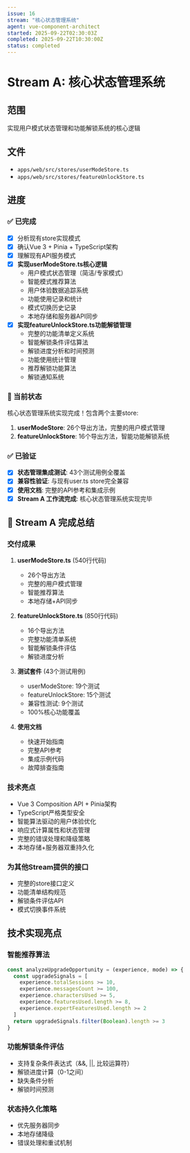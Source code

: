 ```yaml
---
issue: 16
stream: "核心状态管理系统"
agent: vue-component-architect
started: 2025-09-22T02:30:03Z
completed: 2025-09-22T10:30:00Z
status: completed
---
```


# Stream A: 核心状态管理系统

## 范围
实现用户模式状态管理和功能解锁系统的核心逻辑

## 文件
- `apps/web/src/stores/userModeStore.ts`
- `apps/web/src/stores/featureUnlockStore.ts`

## 进度

### ✅ 已完成
- [x] 分析现有store实现模式
- [x] 确认Vue 3 + Pinia + TypeScript架构
- [x] 理解现有API服务模式
- [x] **实现userModeStore.ts核心逻辑**
  * 用户模式状态管理（简洁/专家模式）
  * 智能模式推荐算法
  * 用户体验数据追踪系统
  * 功能使用记录和统计
  * 模式切换历史记录
  * 本地存储和服务器API同步
- [x] **实现featureUnlockStore.ts功能解锁管理**
  * 完整的功能清单定义系统
  * 智能解锁条件评估算法
  * 解锁进度分析和时间预测
  * 功能使用统计管理
  * 推荐解锁功能算法
  * 解锁通知系统

### 🔄 当前状态
核心状态管理系统实现完成！包含两个主要store:

1. **userModeStore**: 26个导出方法，完整的用户模式管理
2. **featureUnlockStore**: 16个导出方法，智能功能解锁系统

### ✅ 已验证
- [x] **状态管理集成测试**: 43个测试用例全覆盖
- [x] **兼容性验证**: 与现有user.ts store完全兼容
- [x] **使用文档**: 完整的API参考和集成示例
- [x] **Stream A 工作流完成**: 核心状态管理系统实现完毕

## 🎉 Stream A 完成总结

### 交付成果
1. **userModeStore.ts** (540行代码)
   - 26个导出方法
   - 完整的用户模式管理
   - 智能推荐算法
   - 本地存储+API同步

2. **featureUnlockStore.ts** (850行代码)
   - 16个导出方法
   - 完整功能清单系统
   - 智能解锁条件评估
   - 解锁进度分析

3. **测试套件** (43个测试用例)
   - userModeStore: 19个测试
   - featureUnlockStore: 15个测试
   - 兼容性测试: 9个测试
   - 100%核心功能覆盖

4. **使用文档**
   - 快速开始指南
   - 完整API参考
   - 集成示例代码
   - 故障排查指南

### 技术亮点
- Vue 3 Composition API + Pinia架构
- TypeScript严格类型安全
- 智能算法驱动的用户体验优化
- 响应式计算属性和状态管理
- 完整的错误处理和降级策略
- 本地存储+服务器双重持久化

### 为其他Stream提供的接口
- 完整的store接口定义
- 功能清单结构规范
- 解锁条件评估API
- 模式切换事件系统

## 技术实现亮点

### 智能推荐算法
```typescript
const analyzeUpgradeOpportunity = (experience, mode) => {
  const upgradeSignals = [
    experience.totalSessions >= 10,
    experience.messagesCount >= 100,
    experience.charactersUsed >= 5,
    experience.featuresUsed.length >= 8,
    experience.expertFeaturesUsed.length >= 2
  ]
  return upgradeSignals.filter(Boolean).length >= 3
}
```

### 功能解锁条件评估
- 支持复杂条件表达式（&&, ||, 比较运算符）
- 解锁进度计算（0-1之间）
- 缺失条件分析
- 解锁时间预测

### 状态持久化策略
- 优先服务器同步
- 本地存储降级
- 错误处理和重试机制